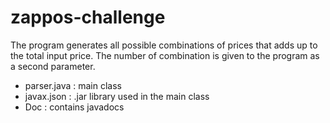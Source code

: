 zappos-challenge
================
The program generates all possible combinations of prices that adds up to the total input price. The number of combination is given to the program as a second parameter.

- parser.java : main class
- javax.json : .jar library used in the main class
- Doc : contains javadocs
